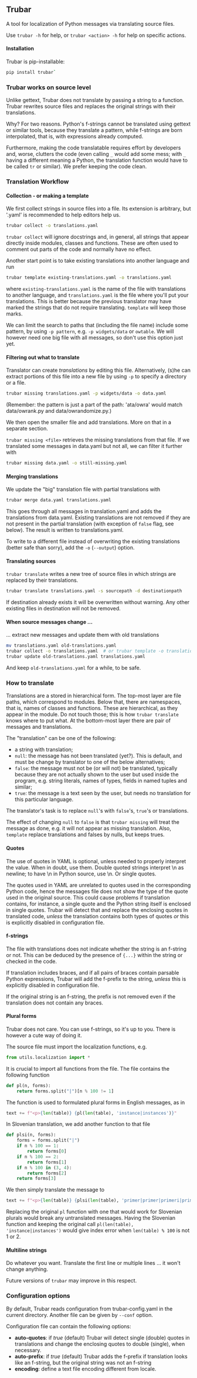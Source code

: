 ## Trubar

A tool for localization of Python messages via translating source files.

Use `trubar -h` for help, or `trubar <action> -h` for help on specific actions.

#### Installation

Trubar is pip-installable:

```sh
pip install trubar`
```

### Trubar works on source level

Unlike gettext, Trubar does not translate by passing a string to a function. Trubar rewrites source files and replaces the original strings with their translations.

Why? For two reasons. Python's f-strings cannot be translated using gettext or similar tools, because they translate a pattern, while f-strings are born interpolated, that is, with expressions already computed.

Furthermore, making the code translatable requires effort by developers and, worse, clutters the code (even calling `_` would add some mess; with `_` having a different meaning a Python, the translation function would have to be called `tr` or similar). We prefer keeping the code clean.

### Translation Workflow

#### Collection - or making a template

We first collect strings in source files into a file. Its extension is arbitrary, but '.yaml' is recommended to help editors help us.

```sh
trubar collect -o translations.yaml
```

`trubar collect` will ignore docstrings and, in general, all strings that appear directly inside modules, classes and functions. These are often used to comment out parts of the code and normally have no effect.


Another start point is to take existing translations into another language and run

```sh
trubar template existing-translations.yaml -o translations.yaml
```

where `existing-translations.yaml` is the name of the file with translations to another language, and `translations.yaml` is the file where you'll put your translations. This is better because the previous translator may have marked the strings that do not require translating. `template` will keep those marks.

We can limit the search to paths that (including the file name) include some pattern, by using `-p pattern`, e.g. `-p widgets/data` or `owtable`. We will however need one big file with all messages, so don't use this option just yet.

#### Filtering out what to translate

Translator can create *translations* by editing this file. Alternatively, (s)he can extract portions of this file into a new file by using `-p` to specify a directory or a file.

```sh
trubar missing translations.yaml -p widgets/data -o data.yaml
```

(Remember: the pattern is just a part of the path: 'ata/owra' would match data/owrank.py and data/owrandomize.py.)

We then open the smaller file and add translations. More on that in a separate section.

`trubar missing <file>` retrieves the missing translations from that file. If we translated some messages in data.yaml but not all, we can filter it further with

```sh
trubar missing data.yaml -o still-missing.yaml
```

#### Merging translations

We update the "big" translation file with partial translations with

```sh
trubar merge data.yaml translations.yaml
```

This goes through all messages in translation.yaml and adds the translations from data.yaml. Existing translations are not removed if they are not present in the partial translation (with exception of `false` flag, see below). The result is written to translations.yaml.

To write to a different file instead of overwriting the existing translations (better safe than sorry), add the `-o` (`--output`) option.

#### Translating sources

`trubar translate` writes a new tree of source files in which strings are replaced by their translations.

```sh
trubar translate translations.yaml -s sourcepath -d destinationpath
```

If destination already exists it will be overwritten without warning. Any other existing files in destination will not be removed.

#### When source messages change ...

... extract new messages and update them with old translations

```sh
mv translations.yaml old-translations.yaml
trubar collect -o translations.yaml  # or trubar template -o translations-to-another-language.yaml
trubar update old-translations.yaml translations.yaml
```

And keep `old-translations.yaml` for a while, to be safe.


### How to translate

Translations are a stored in hierarchical form. The top-most layer are file paths, which correspond to modules. Below that, there are namespaces, that is, names of classes and functions. These are hierarchical, as they appear in the module. Do not touch those; this is how `trubar translate` knows where to put what. At the bottom-most layer there are pair of messages and translations.

The "translation" can be one of the following:

- a string with translation;
- `null`: the message has not been translated (yet?). This is default, and must be change by translator to one of the below alternatives;
- `false`: the message must not be (or will not) be translated, typically because they are not actually shown to the user but used inside the program, e.g. string literals, names of types, fields in named tuples and similar;
- `true`: the message is a text seen by the user, but needs no translation for this particular language.

The translator's task is to replace `null`'s with `false`'s, `true`'s or translations.

The effect of changing `null` to `false` is that `trubar missing` will treat the message as done, e.g. it will not appear as missing translation. Also, `template` replace translations and falses by nulls, but keeps trues.

#### Quotes

The use of quotes in YAML is optional, unless needed to properly interpret the value. When in doubt, use them. Double quoted strings interpret \n as newline; to have \n in Python source, use \\n. Or single quotes.

The quotes used in YAML are unrelated to quotes used in the corresponding Python code, hence the messages file does not show the type of the quote used in the original source. This could cause problems if translation contains, for instance, a single quote and the Python string itself is enclosed in single quotes. Trubar will detect that and replace the enclosing quotes in translated code, *unless* the translation contains both types of quotes *or* this is explicitly disabled in configuration file.

#### f-strings

The file with translations does not indicate whether the string is an f-string or not. This can be deduced by the presence of `{...}` within the string or checked in the code.

If translation includes braces, and if all pairs of braces contain parsable Python expressions, Trubar will add the f-prefix to the string, *unless* this is explicitly disabled in configuration file.

If the original string is an f-string, the prefix is not removed even if the translation does not contain any braces.

#### Plural forms

Trubar does not care. You can use f-strings, so it's up to you. There is however a cute way of doing it.

The source file must import the localization functions, e.g.

```python
from utils.localization import *
```

It is crucial to import all functions from the file. The file contains the following function

```python
def pl(n, forms):
    return forms.split("|")[n % 100 != 1]
```

The function is used to formulated plural forms in English messages, as in

```python
text += f"<p>{len(table)} {pl(len(table), 'instance|instances')}"
```

In Slovenian translation, we add another function to that file

```python
def plsi(n, forms):
    forms = forms.split("|")
    if n % 100 == 1:
        return forms[0]
    if n % 100 == 2:
        return forms[1]
    if n % 100 in (3, 4):
        return forms[2]
    return forms[3]
```

We then simply translate the message to

```python
text += f"<p>{len(table)} {plsi(len(table), 'primer|primer|primeri|primerov')}"
```

Replacing the original `pl` function with one that would work for Slovenian plurals would break any untranslated messages. Having the Slovenian function and keeping the original call `pl(len(table), 'instance|instances')` would give index error when `len(table) % 100` is not 1 or 2.

#### Multiline strings

Do whatever you want. Translate the first line or multiple lines ... it won't change anything.

Future versions of `trubar` may improve in this respect.

### Configuration options

By default, Trubar reads configuration from trubar-config.yaml in the current directory. Another file can be given by `--conf` option.

Configuration file can contain the following options:

- **auto-quotes**: if *true* (default) Trubar will detect single (double) quotes in translations and change the enclosing quotes to double (single), when necessary.
- **auto-prefix**: if *true* (default) Trubar adds the f-prefix if translation looks like an f-string, but the original string was not an f-string
- **encoding**: define a text file encoding different from locale.